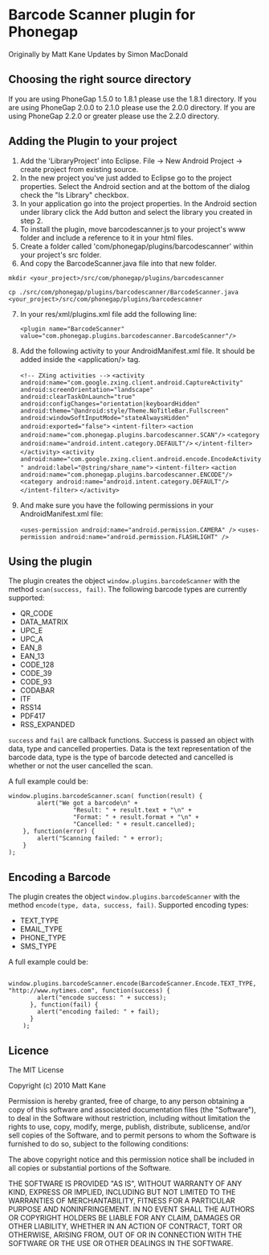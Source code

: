 # Barcode Scanner plugin for Phonegap #
Originally by Matt Kane
Updates by Simon MacDonald

## Choosing the right source directory ##

If you are using PhoneGap 1.5.0 to 1.8.1 please use the 1.8.1 directory. 
If you are using PhoneGap 2.0.0 to 2.1.0 please use the 2.0.0 directory.
If you are using PhoneGap 2.2.0 or greater please use the 2.2.0 directory.


## Adding the Plugin to your project ##

1. Add the 'LibraryProject' into Eclipse. File -> New Android Project -> create project from existing source.
2. In the new project you've just added to Eclipse go to the project properties. Select the Android section and at the bottom of the dialog check the "Is Library" checkbox.
3. In your application go into the project properties. In the Android section under library click the Add button and select the library you created in step 2.
4. To install the plugin, move barcodescanner.js to your project's www folder and include a reference to it in your html files.
5. Create a folder called 'com/phonegap/plugins/barcodescanner' within your project's src folder.
6. And copy the BarcodeScanner.java file into that new folder.

`mkdir <your_project>/src/com/phonegap/plugins/barcodescanner`

`cp ./src/com/phonegap/plugins/barcodescanner/BarcodeScanner.java <your_project>/src/com/phonegap/plugins/barcodescanner`

7. In your res/xml/plugins.xml file add the following line:

    `<plugin name="BarcodeScanner" value="com.phonegap.plugins.barcodescanner.BarcodeScanner"/>`

8. Add the following activity to your AndroidManifest.xml file. It should be added inside the &lt;application/&gt; tag.

    `<!-- ZXing activities -->`
    `<activity android:name="com.google.zxing.client.android.CaptureActivity"`
              `android:screenOrientation="landscape"`
              `android:clearTaskOnLaunch="true"`
              `android:configChanges="orientation|keyboardHidden"`
              `android:theme="@android:style/Theme.NoTitleBar.Fullscreen"`
              `android:windowSoftInputMode="stateAlwaysHidden"`
              `android:exported="false">`
      `<intent-filter>`
        `<action android:name="com.phonegap.plugins.barcodescanner.SCAN"/>`
        `<category android:name="android.intent.category.DEFAULT"/>`
      `</intent-filter>`
    `</activity>`
    `<activity android:name="com.google.zxing.client.android.encode.EncodeActivity" android:label="@string/share_name">`
      `<intent-filter>`
        `<action android:name="com.phonegap.plugins.barcodescanner.ENCODE"/>`
        `<category android:name="android.intent.category.DEFAULT"/>`
      `</intent-filter>`
    `</activity>`
    
9. And make sure you have the following permissions in your AndroidManifest.xml file:

    `<uses-permission android:name="android.permission.CAMERA" />`
    `<uses-permission android:name="android.permission.FLASHLIGHT" />`


## Using the plugin ##
The plugin creates the object `window.plugins.barcodeScanner` with the method `scan(success, fail)`. 
The following barcode types are currently supported:

* QR_CODE
* DATA_MATRIX
* UPC_E
* UPC_A
* EAN_8
* EAN_13
* CODE_128
* CODE_39
* CODE_93
* CODABAR
* ITF
* RSS14
* PDF417
* RSS_EXPANDED

`success` and `fail` are callback functions. Success is passed an object with data, type and cancelled properties. Data is the text representation of the barcode data, type is the type of barcode detected and cancelled is whether or not the user cancelled the scan.

A full example could be:

    window.plugins.barcodeScanner.scan( function(result) {
            alert("We got a barcode\n" +
                      "Result: " + result.text + "\n" +
                      "Format: " + result.format + "\n" +
                      "Cancelled: " + result.cancelled);
        }, function(error) {
		    alert("Scanning failed: " + error);
	    }
	);

## Encoding a Barcode ##
The plugin creates the object `window.plugins.barcodeScanner` with the method `encode(type, data, success, fail)`. 
Supported encoding types:

* TEXT_TYPE
* EMAIL_TYPE
* PHONE_TYPE
* SMS_TYPE

A full example could be:

        window.plugins.barcodeScanner.encode(BarcodeScanner.Encode.TEXT_TYPE, "http://www.nytimes.com", function(success) {
  	        alert("encode success: " + success);
  	      }, function(fail) {
  	        alert("encoding failed: " + fail);
  	      }
  	    );
	
## Licence ##

The MIT License

Copyright (c) 2010 Matt Kane

Permission is hereby granted, free of charge, to any person obtaining a copy
of this software and associated documentation files (the "Software"), to deal
in the Software without restriction, including without limitation the rights
to use, copy, modify, merge, publish, distribute, sublicense, and/or sell
copies of the Software, and to permit persons to whom the Software is
furnished to do so, subject to the following conditions:

The above copyright notice and this permission notice shall be included in
all copies or substantial portions of the Software.

THE SOFTWARE IS PROVIDED "AS IS", WITHOUT WARRANTY OF ANY KIND, EXPRESS OR
IMPLIED, INCLUDING BUT NOT LIMITED TO THE WARRANTIES OF MERCHANTABILITY,
FITNESS FOR A PARTICULAR PURPOSE AND NONINFRINGEMENT. IN NO EVENT SHALL THE
AUTHORS OR COPYRIGHT HOLDERS BE LIABLE FOR ANY CLAIM, DAMAGES OR OTHER
LIABILITY, WHETHER IN AN ACTION OF CONTRACT, TORT OR OTHERWISE, ARISING FROM,
OUT OF OR IN CONNECTION WITH THE SOFTWARE OR THE USE OR OTHER DEALINGS IN
THE SOFTWARE.
